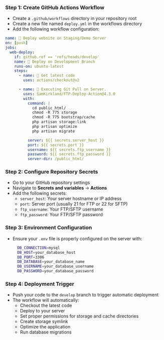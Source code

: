 ### Step 1: Create GitHub Actions Workflow

- Create a ```.github/workflows``` directory in your repository root
- Create a new file named ```deploy.yml``` in the workflows directory
- Add the following workflow configuration:

```yaml
name: 🚀 Deploy website on Staging/Demo Server
on: [push]
jobs:
  web-deploy:
    if: github.ref == 'refs/heads/develop'
    name: 🎉 Deploy on Development Branch
    runs-on: ubuntu-latest
    steps:
      - name: 🚚 Get latest code
        uses: actions/checkout@v2

      - name: 🚚 Executing Git Pull on Server.
        uses: SamKirkland/FTP-Deploy-Action@4.3.0
        with:
          command: |
            cd public_html/
            chmod -R 775 storage
            chmod -R 775 bootstrap/cache
            php artisan storage:link
            php artisan optimize
            php artisan migrate

          server: ${{ secrets.server_host }}
          port: ${{ secrets.port }}
          username: ${{ secrets.ftp_username }}
          password: ${{ secrets.ftp_password }}
          server-dir: /public_html/
```

### Step 2: Configure Repository Secrets

- Go to your GitHub repository settings
- Navigate to **Secrets and variables** → **Actions**
- Add the following secrets:
  - ```server_host```: Your server hostname or IP address
  - ```port```: Server port (usually 21 for FTP or 22 for SFTP)
  - ```ftp_username```: Your FTP/SFTP username
  - ```ftp_password```: Your FTP/SFTP password

### Step 3: Environment Configuration

- Ensure your ```.env``` file is properly configured on the server with:
  ```bash
    DB_CONNECTION=mysql
    DB_HOST=your_database_host
    DB_PORT=3306
    DB_DATABASE=your_database_name
    DB_USERNAME=your_database_username
    DB_PASSWORD=your_database_password
  ```

### Step 4: Deployment Trigger

- Push your code to the ```develop``` branch to trigger automatic deployment
- The workflow will automatically:
  - Checkout the latest code
  - Deploy to your server
  - Set proper permissions for storage and cache directories
  - Create storage symlink
  - Optimize the application
  - Run database migrations
